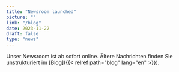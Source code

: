 ```yaml
---
title: "Newsroom launched"
picture: ""
link: "/blog"
date: 2023-11-22
draft: false
type: "news"
---
```


Unser Newsroom ist ab sofort online. Ältere Nachrichten finden Sie unstrukturiert im [Blog]({{< relref path="blog" lang="en" >}}).
